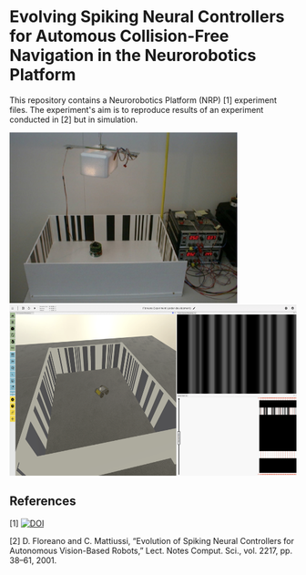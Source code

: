 # Evolving Spiking Neural Controllers for Automous Collision-Free Navigation in the Neurorobotics Platform

This repository contains a Neurorobotics Platform (NRP) [1] experiment files. The experiment's aim is to reproduce results of an experiment conducted in [2] but in simulation.

<img src="images/original_experiment.png" width="400" height="300" />
<img src="images/floreano_nrp.png" width="600" height="300" />



## References

[1] [![DOI](https://zenodo.org/badge/DOI/10.5281/zenodo.1296203.svg)](https://doi.org/10.5281/zenodo.1296203)

[2] D. Floreano and C. Mattiussi, “Evolution of Spiking Neural Controllers for Autonomous Vision-Based Robots,” Lect. Notes Comput. Sci., vol. 2217, pp. 38–61, 2001. 

